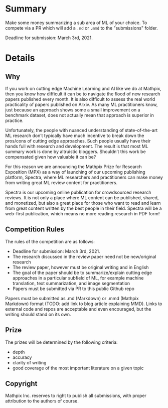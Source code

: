 # Summary

Make some money summarizing a sub area of ML of your choice.  To compete via a PR which will add a `.md` or `.mmd` to the "submissions" folder.

Deadline for submission: March 3rd, 2021.

# Details

## Why

If you work on cutting edge Machine Learning and AI like we do at Mathpix, then you know how difficult it can be to navigate the flood of new research papers published every month. It is also difficult to assess the real world practicality of papers published on Arxiv. As many ML practitioners know, just because an approach shows some a small improvement on a benchmark dataset, does not actually mean that approach is superior in practice.  

Unfortunately, the people with nuanced understanding of state-of-the-art ML research don’t typically have much incentive to break down the pros/cons of cutting edge approaches. Such people usually have their hands full with research and development. The result is that most ML summary work is done by altruistic bloggers. Shouldn’t this work be compensated given how valuable it can be? 

For this reason we are announcing the Mathpix Prize for Research Exposition (MPX) as a way of launching of our upcoming publishing platform, Spectra, where ML researchers and practitioners can make money from writing great ML review content for practitioners.

Spectra is our upcoming online publication for crowdsourced research reviews. It is not only a place where ML content can be published, shared, and monetized, but also a great place for those who want to read and learn from great content written by the best people in their field. Spectra will be a web-first publication, which means no more reading research in PDF form! 

## Competition Rules

The rules of the competition are as follows:

- Deadline for submission: March 3rd, 2021.
- The research discussed in the review paper need not be new/original research
- The review paper, however must be original writing and in English
- The goal of the paper should be to summarize/explain cutting edge approaches in a particular subfield of ML, for example machine translation, text summarization, and image segmentation
- Papers must be submitted via PR to this public Github repo

Papers must be submitted as .md (Markdown) or .mmd (Mathpix Markdown) format (TODO: add link to blog article explaining MMD).  Links to external code and repos are acceptable and even encouraged, but the writing should stand on its own.  

## Prize 

The prizes will be determined by the following criteria:

- depth 
- accuracy
- clarity of writing
- good coverage of the most important literature on a given topic

## Copyright 

Mathpix Inc. reserves to right to publish all submissions, with proper attribution to the authors of course.  
